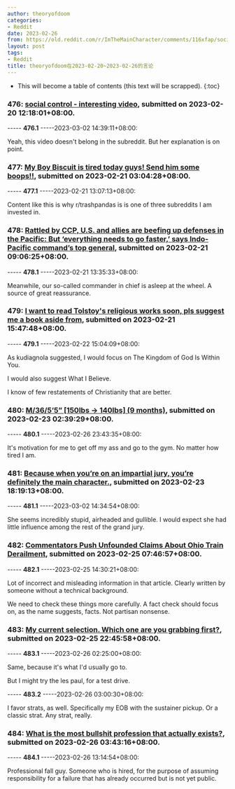 ```yaml
---
author: theoryofdoom
categories:
- Reddit
date: 2023-02-26
from: https://old.reddit.com/r/ImTheMainCharacter/comments/116xfap/social_control_interesting_video/
layout: post
tags:
- Reddit
title: theoryofdoom在2023-02-20~2023-02-26的言论
---
```


* This will become a table of contents (this text will be scrapped).
{:toc}

### 476: [social control - interesting video](https://old.reddit.com/r/ImTheMainCharacter/comments/116xfap/social_control_interesting_video/), submitted on 2023-02-20 12:18:01+08:00.

----- __476.1__ -----2023-03-02 14:39:11+08:00:

Yeah, this video doesn't belong in the subreddit.  But her explanation is on point.

### 477: [My Boy Biscuit is tired today guys! Send him some boops!!](https://old.reddit.com/r/trashpandas/comments/117hffo/my_boy_biscuit_is_tired_today_guys_send_him_some/), submitted on 2023-02-21 03:04:28+08:00.

----- __477.1__ -----2023-02-21 13:07:13+08:00:

Content like this is why r/trashpandas is is one of three subreddits I am invested in.

### 478: [Rattled by CCP, U.S. and allies are beefing up defenses in the Pacific: But ‘everything needs to go faster,’ says Indo-Pacific command’s top general](https://old.reddit.com/r/NewColdWar/comments/117q97u/rattled_by_ccp_us_and_allies_are_beefing_up/), submitted on 2023-02-21 09:06:25+08:00.

----- __478.1__ -----2023-02-21 13:35:33+08:00:

Meanwhile, our so-called commander in chief is asleep at the wheel.  A source of great reassurance.

### 479: [I want to read Tolstoy's religious works soon, pls suggest me a book aside from](https://old.reddit.com/r/tolstoy/comments/117xtzv/i_want_to_read_tolstoys_religious_works_soon_pls/), submitted on 2023-02-21 15:47:48+08:00.

----- __479.1__ -----2023-02-22 15:04:09+08:00:

As kudiagnola suggested, I would focus on The Kingdom of God Is Within You.

I would also suggest What I Believe.

I know of few restatements of Christianity that are better.

### 480: [M/36/5’5” [150lbs -> 140lbs] (9 months)](https://old.reddit.com/r/GYM/comments/1197gta/m3655_150lbs_140lbs_9_months/), submitted on 2023-02-23 02:39:29+08:00.

----- __480.1__ -----2023-02-26 23:43:35+08:00:

It's motivation for me to get off my ass and go to the gym.  No matter how tired I am.

### 481: [Because when you’re on an impartial jury, you’re definitely the main character.](https://old.reddit.com/r/ImTheMainCharacter/comments/119ucl9/because_when_youre_on_an_impartial_jury_youre/), submitted on 2023-02-23 18:19:13+08:00.

----- __481.1__ -----2023-03-02 14:34:54+08:00:

She seems incredibly stupid, airheaded and gullible.  I would expect she had little influence among the rest of the grand jury.

### 482: [Commentators Push Unfounded Claims About Ohio Train Derailment](https://old.reddit.com/r/Disinfo/comments/11b5xet/commentators_push_unfounded_claims_about_ohio/), submitted on 2023-02-25 07:46:57+08:00.

----- __482.1__ -----2023-02-25 14:30:21+08:00:

Lot of incorrect and misleading information in that article.  Clearly written by someone without a technical background.  

We need to check these things more carefully.  A fact check should focus on, as the name suggests, facts.  Not partisan nonsense.

### 483: [My current selection. Which one are you grabbing first?](https://old.reddit.com/r/guitars/comments/11bmnew/my_current_selection_which_one_are_you_grabbing/), submitted on 2023-02-25 22:45:58+08:00.

----- __483.1__ -----2023-02-26 02:25:00+08:00:

Same, because it's what I'd usually go to.  

But I might try the les paul, for a test drive.

----- __483.2__ -----2023-02-26 03:00:30+08:00:

I favor strats, as well.  Specifically my EOB with the sustainer pickup.  Or a classic strat.  Any strat, really.

### 484: [What is the most bullshit profession that actually exists?](https://old.reddit.com/r/AskReddit/comments/11btq7y/what_is_the_most_bullshit_profession_that/), submitted on 2023-02-26 03:43:16+08:00.

----- __484.1__ -----2023-02-26 13:14:54+08:00:

Professional fall guy.  Someone who is hired, for the purpose of assuming responsibility for a failure that has already occurred but is not yet public.

